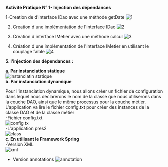 **Activité Pratique N° 1- Injection des dépendances**  

  
1-Creation de d'interface IDao avec une méthode getDate
![1](https://github.com/BOULAHYA-Chaymae/TP1_Injection_des_dependances/assets/167257389/8126cf15-2fbf-469e-b3c4-2a07266f54a1)  

2. Creation d'une implémentation de l'interface IDao
![2](https://github.com/BOULAHYA-Chaymae/TP1_Injection_des_dependances/assets/167257389/c44b65ee-1311-4693-ac39-9f4925845e78)

4. Creation d'interface IMetier avec une méthode calcul
![3](https://github.com/BOULAHYA-Chaymae/TP1_Injection_des_dependances/assets/167257389/6cc065ce-66a2-4def-9b4c-be07a09006e9)

6. Création d'une implémentation de l'interface IMetier en utilisant le couplage faible
![4](https://github.com/BOULAHYA-Chaymae/TP1_Injection_des_dependances/assets/167257389/da130c20-36e0-4290-b92f-c74338c3a501)


**5. l'injection des dépendances :**  

**a. Par instanciation statique**  
![instanciatin statique](https://github.com/BOULAHYA-Chaymae/TP1_Injection_des_dependances/assets/167257389/b35a74c7-10fe-4c9c-b9b9-b61ab5f286b3)  
**b. Par instanciation dynamique**

Pour l'instanciation dynamique, nous allons créer un fichier de configuration dans lequel nous déclarerons le nom de la classe que nous utiliserons dans la couche DAO, ainsi que le même processus pour la couche métier. L'application va lire le fichier config.txt pour créer des instances de la classe DAO et de la classe métier   
-Fichier config.txt  
![config tx](https://github.com/BOULAHYA-Chaymae/TP1_Injection_des_dependances/assets/167257389/bb5531a7-0497-41ab-a293-85be7ddccf75)  
-L'application pres2  
![class](https://github.com/BOULAHYA-Chaymae/TP1_Injection_des_dependances/assets/167257389/35873e26-d890-48c6-9672-c3e0ef7bf48b)  
 **c. En utilisant le Framework Spring**  
 -Version XML  
 ![xml](https://github.com/BOULAHYA-Chaymae/TP1_Injection_des_dependances/assets/167257389/5358e1f0-382e-4fa4-84c4-29d128ce3557)  
 - Version annotations
![annotation](https://github.com/BOULAHYA-Chaymae/TP1_Injection_des_dependances/assets/167257389/31769e33-ae24-4634-ae32-1f846bcd95d7)
 


